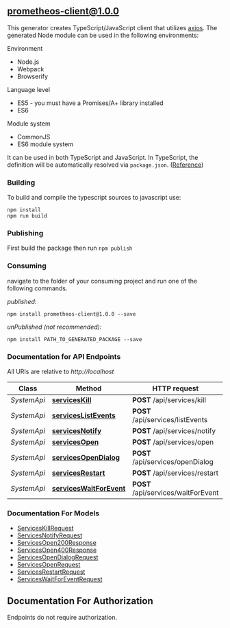 ## prometheos-client@1.0.0

This generator creates TypeScript/JavaScript client that utilizes [axios](https://github.com/axios/axios). The generated Node module can be used in the following environments:

Environment
* Node.js
* Webpack
* Browserify

Language level
* ES5 - you must have a Promises/A+ library installed
* ES6

Module system
* CommonJS
* ES6 module system

It can be used in both TypeScript and JavaScript. In TypeScript, the definition will be automatically resolved via `package.json`. ([Reference](https://www.typescriptlang.org/docs/handbook/declaration-files/consumption.html))

### Building

To build and compile the typescript sources to javascript use:
```
npm install
npm run build
```

### Publishing

First build the package then run `npm publish`

### Consuming

navigate to the folder of your consuming project and run one of the following commands.

_published:_

```
npm install prometheos-client@1.0.0 --save
```

_unPublished (not recommended):_

```
npm install PATH_TO_GENERATED_PACKAGE --save
```

### Documentation for API Endpoints

All URIs are relative to *http://localhost*

Class | Method | HTTP request | Description
------------ | ------------- | ------------- | -------------
*SystemApi* | [**servicesKill**](docs/SystemApi.md#serviceskill) | **POST** /api/services/kill | Kill App
*SystemApi* | [**servicesListEvents**](docs/SystemApi.md#serviceslistevents) | **POST** /api/services/listEvents | List Events
*SystemApi* | [**servicesNotify**](docs/SystemApi.md#servicesnotify) | **POST** /api/services/notify | Notify
*SystemApi* | [**servicesOpen**](docs/SystemApi.md#servicesopen) | **POST** /api/services/open | Open App
*SystemApi* | [**servicesOpenDialog**](docs/SystemApi.md#servicesopendialog) | **POST** /api/services/openDialog | Open Dialog
*SystemApi* | [**servicesRestart**](docs/SystemApi.md#servicesrestart) | **POST** /api/services/restart | Restart App
*SystemApi* | [**servicesWaitForEvent**](docs/SystemApi.md#serviceswaitforevent) | **POST** /api/services/waitForEvent | Wait For Event


### Documentation For Models

 - [ServicesKillRequest](docs/ServicesKillRequest.md)
 - [ServicesNotifyRequest](docs/ServicesNotifyRequest.md)
 - [ServicesOpen200Response](docs/ServicesOpen200Response.md)
 - [ServicesOpen400Response](docs/ServicesOpen400Response.md)
 - [ServicesOpenDialogRequest](docs/ServicesOpenDialogRequest.md)
 - [ServicesOpenRequest](docs/ServicesOpenRequest.md)
 - [ServicesRestartRequest](docs/ServicesRestartRequest.md)
 - [ServicesWaitForEventRequest](docs/ServicesWaitForEventRequest.md)


<a id="documentation-for-authorization"></a>
## Documentation For Authorization

Endpoints do not require authorization.

